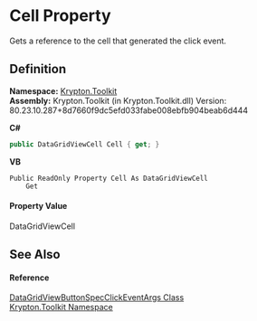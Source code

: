 # Cell Property


Gets a reference to the cell that generated the click event.



## Definition
**Namespace:** <a href="79d2eac2-21f4-54ff-7552-b20c33c30600.md">Krypton.Toolkit</a>  
**Assembly:** Krypton.Toolkit (in Krypton.Toolkit.dll) Version: 80.23.10.287+8d7660f9dc5efd033fabe008ebfb904beab6d444

**C#**
``` C#
public DataGridViewCell Cell { get; }
```
**VB**
``` VB
Public ReadOnly Property Cell As DataGridViewCell
	Get
```



#### Property Value
DataGridViewCell

## See Also


#### Reference
<a href="f99eea2f-ff82-8e5f-e8e5-67bf76f58290.md">DataGridViewButtonSpecClickEventArgs Class</a>  
<a href="79d2eac2-21f4-54ff-7552-b20c33c30600.md">Krypton.Toolkit Namespace</a>  
